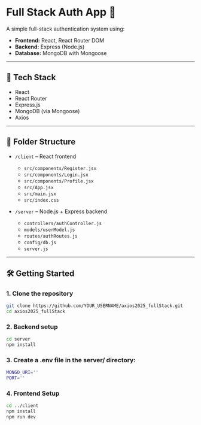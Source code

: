 # Full Stack Auth App 🚀

A simple full-stack authentication system using:

- **Frontend:** React, React Router DOM
- **Backend:** Express (Node.js)
- **Database:** MongoDB with Mongoose

---

## 🔧 Tech Stack

- React
- React Router
- Express.js
- MongoDB (via Mongoose)
- Axios

---

## 📁 Folder Structure

- `/client` – React frontend
  - `src/components/Register.jsx`
  - `src/components/Login.jsx`
  - `src/components/Profile.jsx`
  - `src/App.jsx`
  - `src/main.jsx`
  - `src/index.css`

- `/server` – Node.js + Express backend
  - `controllers/authController.js`
  - `models/userModel.js`
  - `routes/authRoutes.js`
  - `config/db.js`
  - `server.js`

---

## 🛠️ Getting Started

### 1. Clone the repository

```bash
git clone https://github.com/YOUR_USERNAME/axios2025_fullStack.git
cd axios2025_fullStack
```

### 2. Backend setup

```bash
cd server
npm install
```

### 3. Create a .env file in the server/ directory:
```bash
MONGO_URI=''
PORT=''
```

### 4. Frontend Setup

```bash
cd ../client
npm install
npm run dev
```


